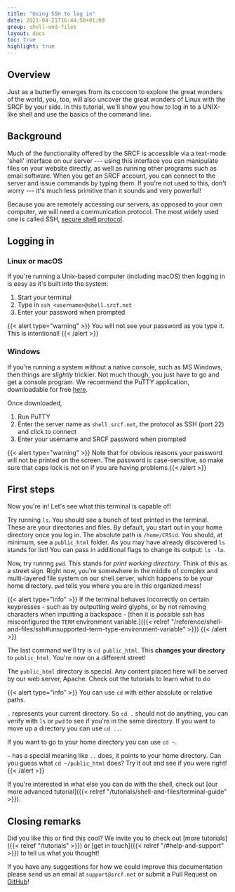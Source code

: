 ```yaml
---
title: "Using SSH to log in"
date: 2021-04-21T16:44:58+01:00
group: shell-and-files
layout: docs
toc: true
highlight: true
---
```


## Overview

Just as a butterfly emerges from its coccoon to explore the great
wonders of the world, you, too, will also uncover the great wonders of
Linux with the SRCF by your side. In this tutorial, we'll show you how
to log in to a UNIX-like shell and use the basics of the command line.

## Background

Much of the functionality offered by the SRCF is accessible via a
text-mode 'shell' interface on our server --- using this interface you
can manipulate files on your website directly, as well as running other
programs such as email software. When you get an SRCF account, you can
connect to the server and issue commands by typing them. If you're not
used to this, don't worry --- it's much less primitive than it sounds
and very powerful!

Because you are remotely accessing our servers, as opposed to your own computer, we will need a communication protocol. The most widely used one is called SSH, [secure shell protocol](https://en.wikipedia.org/wiki/Secure_Shell_Protocol).

## Logging in

### Linux or macOS

If you're running a Unix-based computer (including macOS) then logging
in is easy as it's built into the system:

1. Start your terminal
2. Type in `ssh <username>@shell.srcf.net`
3. Enter your password when prompted

{{< alert type="warning" >}}
You will not see your password as you type it. This is intentional!
{{<  /alert >}}

### Windows

If you're running a system without a native console, such as MS
Windows, then things are *slightly* trickier. Not much though, you just
have to go and get a console program. We recommend the PuTTY
application, downloadable for free
[here](https://www.chiark.greenend.org.uk/~sgtatham/putty/).

Once downloaded,

1. Run PuTTY
2. Enter the server name as `shell.srcf.net`, the protocol as SSH
    (port 22) and click to connect
3. Enter your username and SRCF password when prompted

{{< alert type="warning" >}}
Note that for obvious reasons your password will not be printed on the
screen. The password is case-sensitive, so make sure that caps lock is
not on if you are having problems.{{<  /alert >}}

## First steps

Now you're in! Let's see what this terminal is capable of!

Try running `ls`. You should see a bunch of text printed in the
terminal. These are your directories and files. By default, you start
out in your home directory once you log in. The absolute path is
`/home/CRSid`. You should, at minimum, see a `public_html` folder. As
you may have already discovered `ls` stands for list! You can pass in
additional flags to change its output: `ls -la`.

Now, try runnng `pwd`. This stands for *print working directory*. Think
of this as a street sign. Right now, you're somewhere in the middle of
complex and multi-layered file system on our shell server, which happens
to be your home directory. `pwd` tells you where you are in this
organized mess!

{{< alert type="info" >}}
If the terminal behaves incorrectly on certain keypresses - such as by
outputting weird glyphs, or by not removing characters when inputting a
backspace - [then it is possible ssh has misconfigured the `TERM`
environment variable.]({{< relref "/reference/shell-and-files/ssh#unsupported-term-type-environment-variable" >}})
{{<  /alert >}}

The last command we'll try is `cd public_html`. This **changes your
directory** to `public_html`. You're now on a different street!

The `public_html` directory is special. Any content placed here will be
served by our web server, Apache. Check out the tutorials to learn what
to do

{{< alert type="info" >}}
You can use `cd` with either absolute or relative paths.

`.` represents your current directory. So `cd .` should not do anything,
you can verify with `ls` or `pwd` to see if you're in the same
directory. If you want to move up a directory you can use `cd ..`.

If you want to go to your home directory you can use `cd ~`.

`~` has a special meaning like `..` does, it points to your home
directory. Can you guess what `cd ~/public_html` does? Try it out and
see if you were right!
{{<  /alert >}}

If you're interested in what else you can do with the shell, check out [our more advanced tutorial]({{< relref "/tutorials/shell-and-files/terminal-guide" >}}).

## Closing remarks

Did you like this or find this cool? We invite you to check out
[more tutorials]({{< relref "/tutorials" >}})
or [get in touch]({{< relref "/#help-and-support" >}}) to tell us what you thought!

If you have any suggestions for how we could improve this documentation
please send us an email at `support@srcf.net` or submit a Pull Request
on [GitHub](https://github.com/SRCF/docs)!
